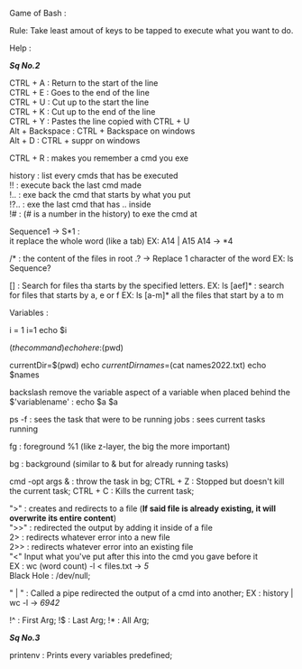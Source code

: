 Game of Bash :

Rule:
Take least amout of keys to be tapped to execute what you want to do.

Help :


_**Sq No.2**_

CTRL + A : Return to the start of the line  
CTRL + E : Goes to the end of the line  
CTRL + U : Cut up to the start the line  
CTRL + K : Cut up to the end of the line  
CTRL + Y : Pastes the line copied with CTRL + U  
Alt + Backspace : CTRL + Backspace on windows  
Alt + D : CTRL + suppr on windows  

CTRL + R : makes you remember a cmd you exe  

history : list every cmds that has be executed  
!! : execute back the last cmd made  
!.. : exe back the cmd that starts by what you put  
!?.. : exe the last cmd that has .. inside  
!# : (# is a number in the history) to exe the cmd at  

Sequence1 ->  S*1 :  
it replace the whole word (like a tab)
EX:
A14  |  A15
A14 -> *4

/* : the content of the files in root
.? -> Replace 1 character of the word
EX: ls Sequence?

[] : Search for files tha starts by the specified letters.
EX: ls [aef]* : search for files that starts by a, e or f
EX: ls [a-m]* all the files that start by a to m 

Variables :

i = 1
i=1
echo $i

$(the command)
echo here:$(pwd)

currentDir=$(pwd)
echo $currentDir
names=$(cat names2022.txt)
echo $names

backslash remove the variable aspect of a variable when placed behind the $'variablename' :
echo \$a
$a

ps -f : sees the task that were to be running
jobs : sees current tasks running

fg : foreground %1 
(like z-layer, the big the more important)

bg : background 
(similar to & but for already running tasks)

cmd -opt args & : throw the task in bg;
CTRL + Z : Stopped but doesn't kill the current task;
CTRL + C : Kills the current task;

">" : creates and redirects to a file (**If said file is already existing, it will overwrite its entire content**)  
">>" : redirected the output by adding it inside of a file  
2> : redirects whatever error into a new file  
2>> : redirects whatever error into an existing file  
"<" Input what you've put after this into the cmd you gave before it  
EX : wc (word count) -l < files.txt -> *5*  
Black Hole : /dev/null;

" | " : Called a pipe redirected the output of a cmd into another;
EX : history | wc -l ->
*6942*

!^ : First Arg;
!$ : Last Arg;
!* : All Arg;

_**Sq No.3**_

printenv : Prints every variables predefined;
